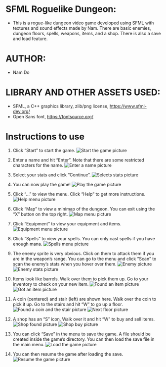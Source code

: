 # SFML Roguelike Dungeon:
  - This is a rogue-like dungeon video game developed using SFML with textures and sound effects made by Nam. There are basic enemies, dungeon floors, spells, weapons, items, and a shop. There is also a save and load feature.

# AUTHOR:
  - Nam Do

# LIBRARY AND OTHER ASSETS USED:
  - SFML, a C++ graphics library, zlib/png license, https://www.sfml-dev.org/
  - Open Sans font, https://fontsource.org/

# Instructions to use
1. Click “Start” to start the game.
![Start the game picture](https://namdo1225.github.io/images/projects_media/20230526_sfml19/00_title.png)

2. Enter a name and hit “Enter”. Note that there are some restricted characters for the name.
![Enter a name picture](https://namdo1225.github.io/images/projects_media/20230526_sfml19/01_name.png)

3. Select your stats and click “Continue”.
![Selects stats picture](https://namdo1225.github.io/images/projects_media/20230526_sfml19/02_stat.png)

4. You can now play the game!
![Play the game picture](https://namdo1225.github.io/images/projects_media/20230526_sfml19/03_main.png)

5. Click “…” to view the menu. Click “Help” to get more instructions.
![Help menu picture](https://namdo1225.github.io/images/projects_media/20230526_sfml19/04_menu.png)

6. Click “Map” to view a minimap of the dungeon. You can exit using the “X” button on the top right.
![Map menu picture](https://namdo1225.github.io/images/projects_media/20230526_sfml19/05_map.png)

7. Click “Equipment” to view your equipment and items.
![Equipment menu picture](https://namdo1225.github.io/images/projects_media/20230526_sfml19/06_equipment.png)

8. Click “Spells” to view your spells. You can only cast spells if you have enough mana.
![Spells menu picture](https://namdo1225.github.io/images/projects_media/20230526_sfml19/07_spell.png)

9. The enemy sprite is very obvious. Click on them to attack them if you are in the weapon’s range. You can go to the menu and click “Scan” to scan the enemy’s stats when you hover over them.
![Enemy picture](https://namdo1225.github.io/images/projects_media/20230526_sfml19/08_enemy.png)
![Enemy stats picture](https://namdo1225.github.io/images/projects_media/20230526_sfml19/08_enemy_stat.png)

11. Items look like barrels. Walk over them to pick them up. Go to your inventory to check on your new item.
![Found an item picture](https://namdo1225.github.io/images/projects_media/20230526_sfml19/09_item.png)
![Got an item picture](https://namdo1225.github.io/images/projects_media/20230526_sfml19/09_item_got.png)

12. A coin (centered) and stair (left) are shown here. Walk over the coin to pick it up. Go to the stairs and hit “W” to go up a floor.
![Found a coin and the stair picture](https://namdo1225.github.io/images/projects_media/20230526_sfml19/10_stair_coin.png)
![Next floor picture](https://namdo1225.github.io/images/projects_media/20230526_sfml19/11_stair_next.png)

13. A shop has an “S” icon. Walk over it and hit “W” to buy and sell items.
![Shop found picture](https://namdo1225.github.io/images/projects_media/20230526_sfml19/12_shop.png)
![Shop buy picture](https://namdo1225.github.io/images/projects_media/20230526_sfml19/13_shop_buy.png)

15. You can click “Save” in the menu to save the game. A file should be created inside the game’s directory. You can then load the save file in the main menu.
![Load the game picture](https://namdo1225.github.io/images/projects_media/20230526_sfml19/14_load.png)

16. You can then resume the game after loading the save.
![Resume the game picture](https://namdo1225.github.io/images/projects_media/20230526_sfml19/15_resume.png)
